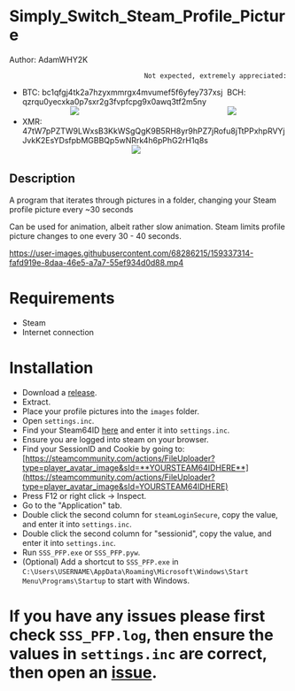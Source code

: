 # Simply_Switch_Steam_Profile_Picture
Author: AdamWHY2K

                                      Not expected, extremely appreciated:
* BTC: bc1qfgj4tk2a7hzyxmmrgx4mvumef5f6yfey737xsj    BCH: qzrqu0yecxka0p7sxr2g3fvpfcpg9x0awq3tf2m5ny   
                      <img src="https://user-images.githubusercontent.com/68286215/130465610-63a93f21-4c79-4de4-a1ee-2aeb6ed17a9a.png">                                                                    <img src="https://user-images.githubusercontent.com/68286215/130466304-f6b50ae3-2bf4-40df-bf6d-3adf95f2ec67.png">
* XMR: 47tW7pPZTW9LWxsB3KkWSgQgK9B5RH8yr9hPZ7jRofu8jTtPPxhpRVYjJvkK2EsYDsfpbMGBBQp5wNRrk4h6pPhG2rH1q8s
                                                  <img src="https://user-images.githubusercontent.com/68286215/130466563-1ad94060-fd62-4c87-ad3b-728858f8dcea.png">

## Description
A program that iterates through pictures in a folder, changing your Steam profile picture every ~30 seconds

Can be used for animation, albeit rather slow animation. Steam limits profile picture changes to one every 30 - 40 seconds.

https://user-images.githubusercontent.com/68286215/159337314-fafd919e-8daa-46e5-a7a7-55ef934d0d88.mp4


# Requirements
* Steam
* Internet connection

# Installation
* Download a [release](https://github.com/AdamWHY2K/Simply_Switch_Steam_Profile_Picture/releases).
* Extract.
* Place your profile pictures into the `images` folder.
* Open `settings.inc`.
* Find your Steam64ID [here](https://www.steamidfinder.com/) and enter it into `settings.inc`.
* Ensure you are logged into steam on your browser.
* Find your SessionID and Cookie by going to: [https://steamcommunity.com/actions/FileUploader?type=player_avatar_image&sId=**YOURSTEAM64IDHERE**](https://steamcommunity.com/actions/FileUploader?type=player_avatar_image&sId=YOURSTEAM64IDHERE)
* Press F12 or right click -> Inspect.
* Go to the "Application" tab.
* Double click the second column for `steamLoginSecure`, copy the value, and enter it into `settings.inc`.
* Double click the second column for "sessionid", copy the value, and enter it into `settings.inc`.
* Run `SSS_PFP.exe` or `SSS_PFP.pyw`.
* (Optional) Add a shortcut to `SSS_PFP.exe` in `C:\Users\USERNAME\AppData\Roaming\Microsoft\Windows\Start Menu\Programs\Startup` to start with Windows.

# If you have any issues please first check `SSS_PFP.log`, then ensure the values in `settings.inc` are correct, then open an [issue](https://github.com/AdamWHY2K/Simply_Switch_Steam_Profile_Picture/issues/new).
